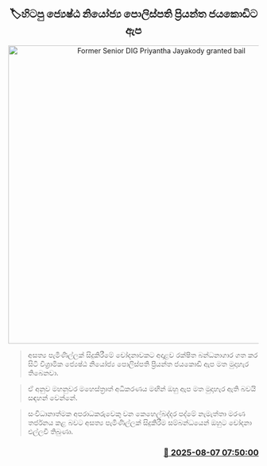 <p align='center'><b><h2 align='center' title='Former Senior DIG Priyantha Jayakody granted bail'>🏷හිටපු ජ්‍යෙෂ්ඨ නියෝජ්‍ය පොලිස්පති ප්‍රියන්ත ජයකොඩිට ඇප</h2></b></p>
<p align='center'><img src='https://helakuru.sgp1.cdn.digitaloceanspaces.com/esana/images/lib/priyantha-jayakody-ui.jpg' width='600' alt='Former Senior DIG Priyantha Jayakody granted bail'></p>

> අසත්‍ය පැමිණිල්ලක් සිදුකිරීමේ චෝදනාවකට අදාළව රක්ෂිත බන්ධනාගාර ගත කර සිටි විශ්‍රාමික ජ්‍යෙෂ්ඨ නියෝජ්‍ය පොලිස්පති ප්‍රියන්ත ජයකොඩි ඇප මත මුදාහැර තිබෙනවා.

> ඒ අනුව මහනුවර මහෙස්ත්‍රාත් අධිකරණය මඟින් ඔහු ඇප මත මුදාහැර ඇති බවයි සඳහන් වෙන්නේ.

> සංවිධානාත්මක අපරාධකරුවෙකු වන කෙහෙල්බද්දර පද්මේ නැමැත්තා මරණ තර්ජනය කළ බවට අසත්‍ය පැමිණිල්ලක් සිදුකිරීම සම්බන්ධයෙන් ඔහුට චෝදනා එල්ලවී තිබුණා.



<h3 align='right'><a href='https://www.helakuru.lk/esana/p/112521/'>📅 2025-08-07 07:50:00</a></h3>

